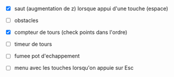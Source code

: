 - [x] saut (augmentation de z) lorsque appui d'une touche (espace) 
- [ ] obstacles
- [x] compteur de tours (check points dans l'ordre)
- [ ] timeur de tours
- [ ] fumee pot d'echappement
- [ ] menu avec les touches lorsqu'on appuie sur Esc

